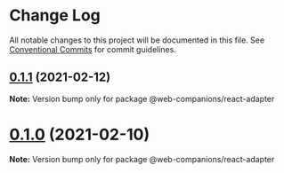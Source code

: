 # Change Log

All notable changes to this project will be documented in this file.
See [Conventional Commits](https://conventionalcommits.org) for commit guidelines.

## [0.1.1](https://github.com/sumbad/web-companions/compare/@web-companions/react-adapter@0.1.0...@web-companions/react-adapter@0.1.1) (2021-02-12)

**Note:** Version bump only for package @web-companions/react-adapter





# [0.1.0](https://github.com/sumbad/web-companions/compare/@web-companions/react-adapter@0.1.0-develop.0...@web-companions/react-adapter@0.1.0) (2021-02-10)

**Note:** Version bump only for package @web-companions/react-adapter
